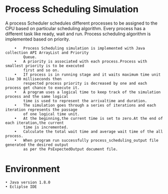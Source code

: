 # Process Scheduling Simulation

A process Scheduler schedules different processes to be assigned to the CPU based on particular scheduling algorithm.
Every process has a different task like ready, wait and run. Process scheduling algorithm is implemented based on
priority.

        •   Process Scheduling simulation is implemented with Java collection API ArrayList and Priority
            Queue.
        •   A priority is associated with each process.Process with smallest priority is to be executed
            first and so on.
        •   If process is in running stage and it waits maximum time unit like 30 milliseconds then 
            respected process priority is decreased by one and each process get chance to execute it.
        •   A program uses a logical time to keep track of the simulation process and the same logical
            time is used to represent the arrivaltime and duration.
        •   The simulation goes through a series of iterations and each iteration represents the passage
            of one logical time unit.
        •   At the beginning,the current time is set to zero.At the end of each iteration,the current
            time is incremented.
        •   Calculate the total wait time and average wait time of the all process.
        •   When program run successfully process_scheduling_output file generated the desired output
            as per the PsExpectedOutput document file.



# Environment
	• Java version 1.8.0
	• Ecliplse IDE
